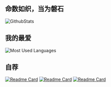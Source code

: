 ## 命数如织，当为磐石

![GithubStats](https://github-readme-stats.vercel.app/api?username=lengyuxuan&show_icons=true&theme=bear&count_private=true)

## 我的最爱

![Most Used Languages](https://github-readme-stats.vercel.app/api/top-langs/?username=lengyuxuan&theme=bear&layout=compact&hide=html,css)

## 自荐

[![Readme Card](https://github-readme-stats.vercel.app/api/pin/?username=lengyuxuan&repo=apollo-node&show_owner=true&theme=bear)](https://github.com/anuraghazra/github-readme-stats)
[![Readme Card](https://github-readme-stats.vercel.app/api/pin/?username=lengyuxuan&repo=dlna-download&show_owner=true&theme=bear)](https://github.com/anuraghazra/github-readme-stats)
[![Readme Card](https://github-readme-stats.vercel.app/api/pin/?username=lengyuxuan&repo=hexo-renderer-memu&show_owner=true&theme=bear)](https://github.com/anuraghazra/github-readme-stats)
